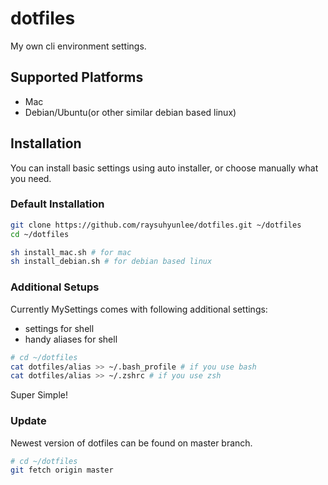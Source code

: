# dotfiles
My own cli environment settings.

## Supported Platforms
* Mac
* Debian/Ubuntu(or other similar debian based linux)

## Installation
You can install basic settings using auto installer, 
or choose manually what you need.

### Default Installation

```sh
git clone https://github.com/raysuhyunlee/dotfiles.git ~/dotfiles
cd ~/dotfiles

sh install_mac.sh # for mac
sh install_debian.sh # for debian based linux
```

### Additional Setups
Currently MySettings comes with following additional settings:

* settings for shell
* handy aliases for shell

```sh
# cd ~/dotfiles
cat dotfiles/alias >> ~/.bash_profile # if you use bash
cat dotfiles/alias >> ~/.zshrc # if you use zsh
```

Super Simple!

### Update
Newest version of dotfiles can be found on master branch.

```sh
# cd ~/dotfiles
git fetch origin master
```
